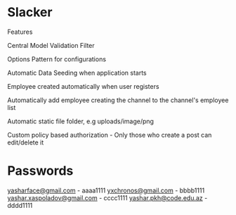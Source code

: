 # Slacker

Features

Central Model Validation Filter

Options Pattern for configurations

Automatic Data Seeding when application starts

Employee created automatically when user registers

Automatically add employee creating the channel to the channel's employee list

Automatic static file folder, e.g uploads/image/png

Custom policy based authorization - Only those who create a post can edit/delete it

# Passwords

yasharface@gmail.com - aaaa1111
yxchronos@gmail.com - bbbb1111
yashar.xaspoladov@gmail.com - cccc1111
yashar.pkh@code.edu.az - dddd1111 

